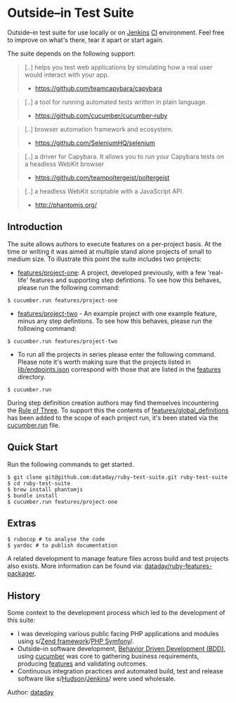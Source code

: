 # Outside–in Test Suite

Outside–in test suite for use locally or on [Jenkins](https://jenkins.io) [CI](https://www.thoughtworks.com/continuous-integration) environment. Feel free to improve on what's there, tear it apart or start again.

The suite depends on the following support:

>[..] helps you test web applications by simulating how a real user would interact with your app.
> - https://github.com/teamcapybara/capybara

>[..] a tool for running automated tests written in plain language.
> - https://github.com/cucumber/cucumber-ruby

>[..] browser automation framework and ecosystem.
> - https://github.com/SeleniumHQ/selenium

>[..] a driver for Capybara. It allows you to run your Capybara tests on a headless WebKit browser
> - https://github.com/teampoltergeist/poltergeist

>[..] a headless WebKit scriptable with a JavaScript API.
> - http://phantomjs.org/

## Introduction

The suite allows authors to execute features on a per-project basis. At the time or writing it was aimed at multiple stand alone projects of small to medium size. To illustrate this point the suite includes two projects:

- [features/project-one](./features/project-one): A project, developed previously, with a few 'real-life' features and supporting step defintions. To see how this behaves, please run the following command:

```
$ cucumber.run features/project-one
```

- [features/project-two](./features/project-two) - An example project with one example feature, minus any step defintions. To see how this behaves, please run the following command:

```
$ cucumber.run features/project-two
```

- To run all the projects in series please enter the following command. Please note it's worth making sure that the projects listed in [lib/endpoints.json](./lib/endpoints.json) correspond with those that are listed in the [features](./features) directory.

```
$ cucumber.run
```

During step definition creation authors may find themselves incountering the [Rule of Three](http://blog.adrianbolboaca.ro/2015/02/refactoring-rule-of-three/). To support this the contents of [features/global_definitions](./features/global_definitions) has been added to the scope of each project run, it's been stated via the [cucumber.run](./cucumber.run) file.

## Quick Start

Run the following commands to get started.

```
$ git clone git@github.com:dataday/ruby-test-suite.git ruby-test-suite
$ cd ruby-test-suite
$ brew install phantomjs
$ bundle install
$ cucumber.run features/project-one
```

## Extras

```
$ rubocop # to analyse the code
$ yardoc # to publish documentation
```

A related development to manage feature files across build and test projects also exists. More information can be found via: [dataday/ruby-features-packager](dataday/ruby-features-packager).

## History

Some context to the development process which led to the development of this suite:

- I was developing various public facing PHP applications and modules using s/[Zend framework](https://framework.zend.com)/[PHP Symfony](https://symfony.com)/.
- Outside–in software development, [Behavior Driven Development (BDD)](https://www.agilealliance.org/glossary/bdd), using [cucumber](https://cucumber.io) was core to gathering business requirements, producing [features](https://github.com/cucumber/cucumber/wiki/Gherkin) and validating outcomes.
- Continuous integration practices and automated build, test and release software like s/[Hudson](http://hudson-ci.org)/[Jenkins](https://jenkins.io)/ were used wholesale.

Author: [dataday](http://github.com/dataday)
